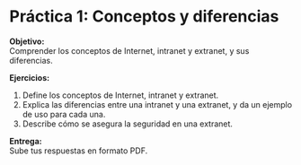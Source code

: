 # Práctica 1: Conceptos y diferencias

**Objetivo:**  
Comprender los conceptos de Internet, intranet y extranet, y sus diferencias.

**Ejercicios:**
1. Define los conceptos de Internet, intranet y extranet.
2. Explica las diferencias entre una intranet y una extranet, y da un ejemplo de uso para cada una.
3. Describe cómo se asegura la seguridad en una extranet.

**Entrega:**  
Sube tus respuestas en formato PDF.